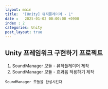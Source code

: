 ```yaml
---
layout: main
title:  "[Unity] 뮤직플레이어 - 1"
date :   2025-01-02 00:00:00 +0900
index : 2
categories: Unity
post_layout: true
---
```


## Unity 프레임워크 구현하기 프로젝트 

1. SoundManager 모듈 - 뮤직플레이어 제작
2. SoundManager 모듈 - 효과음 적용하기 제작

`SoundManager 모듈을 완성시킨다`